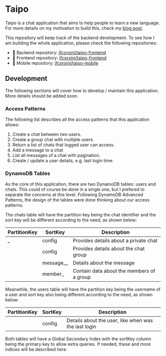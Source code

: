 # Taipo 

Taipo is a chat application that aims to help people to learn a new language. For more details on my motivation to build this, check my [blog post](https://jfcorsini.com/blog/chat-app-pt-1/).

This repository will keep track of the backend development. To see how I am building the whole application, please check the following repositories:
  * 👾 Backend repository: [jfcorsini/taipo-frontend](https://github.com/jfcorsini/taipo-backend)
  * 🎨 Frontend repository: [jfcorsini/taipo-frontend](https://github.com/jfcorsini/taipo-frontend)
  * 📱 Mobile repository: [jfcorsini/taipo-mobile](https://github.com/jfcorsini/taipo-mobile)

## Development

The following sections will cover how to develop / maintain this application. More details should be added soon.

### Access Patterns

The following list describes all the access patterns that this application allows:

1) Create a chat between two users.
2) Create a group chat with multiple users.
2) Return a list of chats that logged user can access.
3) Add a message to a chat
4) List all messages of a chat with pagination.
5) Create / update a user details, e.g. last login time.

### DynamoDB Tables

As the core of this application, there are two DynamoDB tables: users and chats. This could of course be done in a single one, but I prefered
to separate the concerns at this level. Following DynamoDB Advanced Patterns, the design of the tables were done thinking about our access
patterns.

The chats table will have the partition key being the chat identifier and the sort key will be different according to the need,
as shown below:

| PartitionKey                | SortKey                         | Description                               |
|-----------------------------|---------------------------------|-------------------------------------------|
| <usernameOne>_<usernameTwo> | config                          | Provides details about a private chat     |
| <chatId>                    | config                          | Provides details about the chat group     |
| <chatId>                    | message_<timestamp>_<messageId> | Details about the message                 |
| <chatId>                    | member_<username>               | Contain data about the members of a group |

Meanwhile, the users table will have the partition key being the username of a user and sort key also being different according
to the need, as shown below:

| PartitionKey | SortKey  | Description                                          |
|--------------|----------|------------------------------------------------------|
| <username>   | config   | Details about the user, like when was the last login |

Both tables will have a Global Secondary Index with the sortKey column being the primary key to allow extra queries. If needed,
these and more indices will be described here.